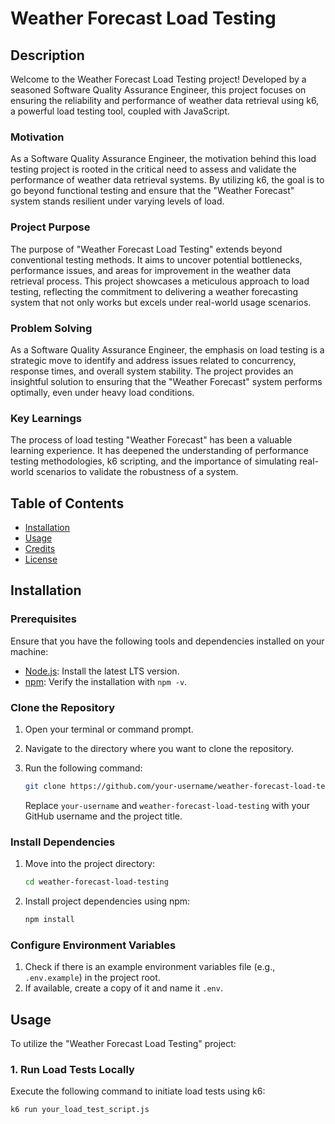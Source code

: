 # Weather Forecast Load Testing

## Description

Welcome to the Weather Forecast Load Testing project! Developed by a seasoned Software Quality Assurance Engineer, this project focuses on ensuring the reliability and performance of weather data retrieval using k6, a powerful load testing tool, coupled with JavaScript.

### Motivation

As a Software Quality Assurance Engineer, the motivation behind this load testing project is rooted in the critical need to assess and validate the performance of weather data retrieval systems. By utilizing k6, the goal is to go beyond functional testing and ensure that the "Weather Forecast" system stands resilient under varying levels of load.

### Project Purpose

The purpose of "Weather Forecast Load Testing" extends beyond conventional testing methods. It aims to uncover potential bottlenecks, performance issues, and areas for improvement in the weather data retrieval process. This project showcases a meticulous approach to load testing, reflecting the commitment to delivering a weather forecasting system that not only works but excels under real-world usage scenarios.

### Problem Solving

As a Software Quality Assurance Engineer, the emphasis on load testing is a strategic move to identify and address issues related to concurrency, response times, and overall system stability. The project provides an insightful solution to ensuring that the "Weather Forecast" system performs optimally, even under heavy load conditions.

### Key Learnings

The process of load testing "Weather Forecast" has been a valuable learning experience. It has deepened the understanding of performance testing methodologies, k6 scripting, and the importance of simulating real-world scenarios to validate the robustness of a system.

## Table of Contents

- [Installation](#installation)
- [Usage](#usage)
- [Credits](#credits)
- [License](#license)

## Installation

### Prerequisites

Ensure that you have the following tools and dependencies installed on your machine:

- [Node.js](https://nodejs.org/en/): Install the latest LTS version.
- [npm](https://www.npmjs.com/): Verify the installation with `npm -v`.

### Clone the Repository

1. Open your terminal or command prompt.
2. Navigate to the directory where you want to clone the repository.
3. Run the following command:

    ```bash
    git clone https://github.com/your-username/weather-forecast-load-testing.git
    ```

    Replace `your-username` and `weather-forecast-load-testing` with your GitHub username and the project title.

### Install Dependencies

1. Move into the project directory:

    ```bash
    cd weather-forecast-load-testing
    ```

2. Install project dependencies using npm:

    ```bash
    npm install
    ```

### Configure Environment Variables

1. Check if there is an example environment variables file (e.g., `.env.example`) in the project root.
2. If available, create a copy of it and name it `.env`.

## Usage

To utilize the "Weather Forecast Load Testing" project:

### 1. Run Load Tests Locally

Execute the following command to initiate load tests using k6:

```bash
k6 run your_load_test_script.js


